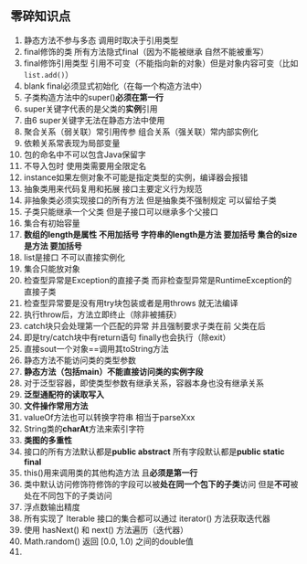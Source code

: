 ## 零碎知识点

1. 静态方法不参与多态 调用时取决于引用类型
2. final修饰的类 所有方法隐式final（因为不能被继承 自然不能被重写）
3. final修饰引用类型 引用不可变（不能指向新的对象）但是对象内容可变（比如`list.add()`）
4. blank final必须显式初始化（在每一个构造方法中）
5. 子类构造方法中的super()**必须在第一行**
6. super关键字代表的是父类的**实例**引用
7. 由6 super关键字无法在静态方法中使用
8. 聚合关系（弱关联）常引用传参 组合关系（强关联）常内部实例化
9. 依赖关系常表现为局部变量
10. 包的命名中不可以包含Java保留字
11. 不导入包时 使用类需要用全限定名
12. instance如果左侧对象不可能是指定类型的实例，编译器会报错
13. 抽象类用来代码复用和拓展 接口主要定义行为规范
14. 非抽象类必须实现接口的所有方法 但是抽象类不强制规定 可以留给子类
15. 子类只能继承一个父类 但是子接口可以继承多个父接口
16. 集合有初始容量
17. **数组的length是属性 不用加括号 字符串的length是方法 要加括号 集合的size是方法 要加括号**
18. list是接口 不可以直接实例化
19. 集合只能放对象
20. 检查型异常是Exception的直接子类 而非检查型异常是RuntimeException的直接子类
21. 检查型异常要是没有用try块包装或者是用throws 就无法编译
22. 执行throw后，方法立即终止（除非被捕获）
23. catch块只会处理第一个匹配的异常 并且强制要求子类在前 父类在后
24. 即是try/catch块中有return语句 finally也会执行（除exit）
25. 直接sout一个对象==调用其toString方法
26. 静态方法不能访问类的类型参数
27. **静态方法（包括main）不能直接访问类的实例字段**
28. 对于泛型容器，即使类型参数有继承关系，容器本身也没有继承关系
29. **泛型通配符的读取写入**
30. **文件操作常用方法**
31. valueOf方法也可以转换字符串 相当于parseXxx
32. String类的**charAt**方法来索引字符
33. **类图的多重性**
34. 接口的所有方法默认都是**public abstract** 所有字段默认都是**public static final**
35. this()用来调用类的其他构造方法 且**必须是第一行**
36. 类中默认访问修饰符修饰的字段可以被**处在同一个包下的子类**访问 但是**不可**被处在不同包下的子类访问
37. 浮点数输出精度
38. 所有实现了 Iterable 接口的集合都可以通过 iterator() 方法获取迭代器
39. 使用 hasNext() 和 next() 方法遍历（迭代器）
40. Math.random() 返回 [0.0, 1.0) 之间的double值
41. 

